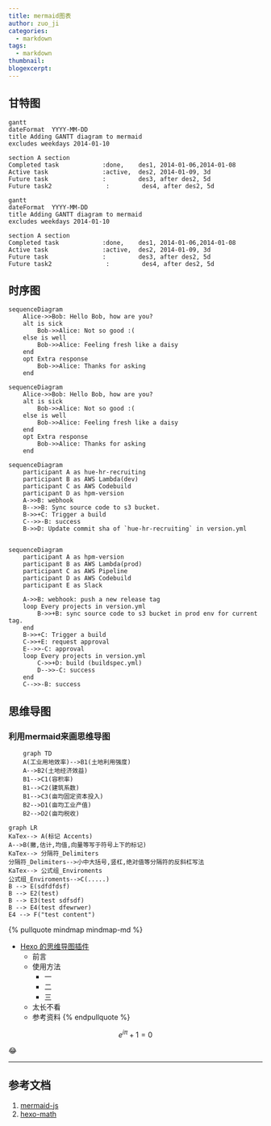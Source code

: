 ```yaml
---
title: mermaid图表
author: zuo_ji
categories:
  - markdown
tags:
  - markdown
thumbnail:
blogexcerpt:
---
```


## 甘特图
```
gantt
dateFormat  YYYY-MM-DD
title Adding GANTT diagram to mermaid
excludes weekdays 2014-01-10

section A section
Completed task            :done,    des1, 2014-01-06,2014-01-08
Active task               :active,  des2, 2014-01-09, 3d
Future task               :         des3, after des2, 5d
Future task2               :         des4, after des2, 5d
```

```mermaid
gantt
dateFormat  YYYY-MM-DD
title Adding GANTT diagram to mermaid
excludes weekdays 2014-01-10

section A section
Completed task            :done,    des1, 2014-01-06,2014-01-08
Active task               :active,  des2, 2014-01-09, 3d
Future task               :         des3, after des2, 5d
Future task2               :         des4, after des2, 5d
```
<!-- more -->
## 时序图
```
sequenceDiagram
    Alice->>Bob: Hello Bob, how are you?
    alt is sick
        Bob->>Alice: Not so good :(
    else is well
        Bob->>Alice: Feeling fresh like a daisy
    end
    opt Extra response
        Bob->>Alice: Thanks for asking
    end
```


```mermaid
sequenceDiagram
    Alice->>Bob: Hello Bob, how are you?
    alt is sick
        Bob->>Alice: Not so good :(
    else is well
        Bob->>Alice: Feeling fresh like a daisy
    end
    opt Extra response
        Bob->>Alice: Thanks for asking
    end
```
```mermaid
sequenceDiagram
    participant A as hue-hr-recruiting
    participant B as AWS Lambda(dev)
    participant C as AWS Codebuild
    participant D as hpm-version
    A->>B: webhook
    B-->>B: Sync source code to s3 bucket.
    B->>+C: Trigger a build
    C-->>-B: success
    B->>D: Update commit sha of `hue-hr-recruiting` in version.yml
   
```
```mermaid
sequenceDiagram
    participant A as hpm-version
    participant B as AWS Lambda(prod)
    participant C as AWS Pipeline
    participant D as AWS Codebuild
    participant E as Slack

    A->>B: webhook: push a new release tag
    loop Every projects in version.yml
        B->>+B: sync source code to s3 bucket in prod env for current tag.
    end   
    B->>+C: Trigger a build
    C->>+E: request approval
    E-->>-C: approval
    loop Every projects in version.yml
        C->>+D: build (buildspec.yml)
        D-->>-C: success
    end
    C-->>-B: success
```



## 思维导图
### 利用mermaid来画思维导图
```mermaid
	graph TD
	A(工业用地效率)-->B1(土地利用强度)
	A-->B2(土地经济效益)
	B1-->C1(容积率)
	B1-->C2(建筑系数)
	B1-->C3(亩均固定资本投入)
	B2-->D1(亩均工业产值)
	B2-->D2(亩均税收)
```

```mermaid
graph LR
KaTex--> A(标记 Accents)
A-->B(撇,估计,均值,向量等写于符号上下的标记)
KaTex--> 分隔符_Delimiters
分隔符_Delimiters-->小中大括号,竖杠,绝对值等分隔符的反斜杠写法
KaTex--> 公式组_Enviroments
公式组_Enviroments-->C(.....)
B --> E(sdfdfdsf)
B --> E2(test)
B --> E3(test sdfsdf)
B --> E4(test dfewrwer)
E4 --> F("test content")
```

{% pullquote mindmap mindmap-md %}
- [Hexo 的思维导图插件](https://hunterx.xyz/hexo-simple-mindmap-plugin-intro.html)
  - 前言
  - 使用方法
    - 一
    - 二
    - 三
  - 太长不看
  - 参考资料
{% endpullquote %}

```math
e^{i\pi} + 1 = 0
```

<!-- $$
f(x) = \int_{-\infty}^\infty \hat f(\xi)\,e^{2 \pi \xi x} \,d\xi
$$ -->

:joy:

---

<!-- <script>
alert("hello")
</script> -->


## 参考文档
1. [mermaid-js](https://mermaid-js.github.io/mermaid/#/sequenceDiagram)
2. [hexo-math](https://github.com/hexojs/hexo-math)